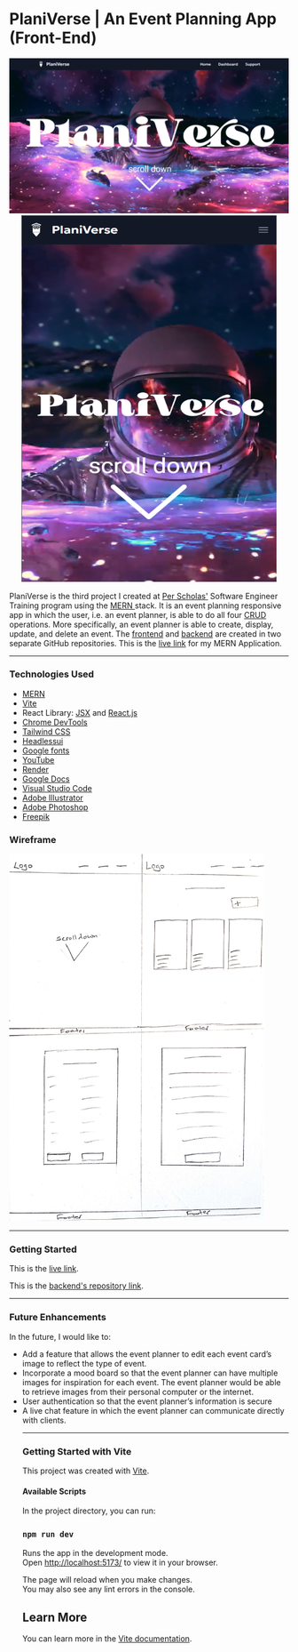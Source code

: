 # PlaniVerse | An Event Planning App (Front-End)
<p align="center">
  <img width="960" src="./planiverse-screengrab.png">
  <img width="460" height="660" src="./planiverse-screengrab-mobile.png">
</p>

<p>PlaniVerse is the third project I created at <a href="https://perscholas.org/courses/software-engineer/software-engineer-atlanta/">Per Scholas'</a> Software Engineer Training program using the <a href="https://www.mongodb.com/mern-stack">MERN </a> stack. It is an event planning responsive app in which the user, i.e. an event planner, is able to do all four <a href="https://www.mongodb.com/basics/crud">CRUD</a> operations. More specifically, an event planner is able to create, display, update, and delete an event. The <a href="https://github.com/Th876/EventPlanning-FrontEnd">frontend</a> and <a href="https://github.com/Th876/EventPlanning-BackEnd">backend</a> are created in two separate GitHub repositories. This is the <a href="https://event-planning-frontend.onrender.com/">live link</a> for my MERN Application.</p>
<hr></hr>

<h3>Technologies Used</h3>
<ul>
<li><a href="https://www.mongodb.com/mern-stack">MERN</a></li>
<li><a href="https://vitejs.dev/">Vite</a></li>
<li>React Library: <a href="https://react.dev/learn/writing-markup-with-jsx">JSX</a> and <a href="https://react.dev/">React.js</a>
<li><a href="https://developer.chrome.com/docs/devtools/open/">Chrome DevTools</a></li>
<li><a href="https://tailwindcss.com/">Tailwind CSS</a></li>
<li><a href="https://headlessui.com/">Headlessui</a></li>
<li><a href="https://fonts.google.com/">Google fonts</a></li>
<li><a href="https://www.youtube.com/">YouTube</a></li>
<li><a href="https://render.com/">Render</a></li>
<li><a href="https://docs.google.com/">Google Docs</a></li>
<li><a href="https://code.visualstudio.com/">Visual Studio Code</a></li>
<li><a href=https://www.adobe.com/products/illustrator.html">Adobe Illustrator</a></li>
<li><a href="https://www.adobe.com/products/photoshop.html">Adobe Photoshop</a></li>
<li><a href="https://www.freepik.com/">Freepik</a></li>
</ul>

<h3>Wireframe</h3>
<img src="/wireframe.jpg" width="460" height="660">

<hr></hr>
<h3>Getting Started</h3>
<p>This is the <a href="https://event-planning-frontend.onrender.com/">live link</a>.</p>
<p>This is the <a href="https://github.com/Th876/EventPlanning-BackEnd">backend's repository link</a>.</p>

<hr></hr>
<h3>Future Enhancements</h3>
<p>In the future, I would like to:</p>
<ul>
<li> Add a feature that allows the event planner to edit each event card’s image to reflect the type of event.</li>
<li> Incorporate a mood board so that the event planner can have multiple images for inspiration for each event. The event planner would be able to retrieve images from their personal computer or the internet.</li>
<li>User authentication so that the event planner’s information is secure </li>
<li>A live chat feature in which the event planner can communicate directly with clients.</li>

<hr></hr>
<h3>Getting Started with Vite</h3>

This project was created with [Vite](https://vitejs.dev/).

<h4>Available Scripts</h4>

In the project directory, you can run:

### `npm run dev`

Runs the app in the development mode.\
Open [http://localhost:5173/](http://localhost:5173/) to view it in your browser.

The page will reload when you make changes.\
You may also see any lint errors in the console.

## Learn More

You can learn more in the [Vite documentation](https://vitejs.dev/guide/).

